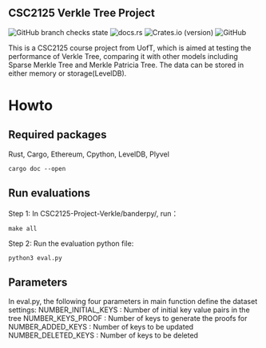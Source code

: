 CSC2125 Verkle Tree Project
------
![GitHub branch checks state](https://img.shields.io/github/checks-status/zhenfeizhang/bandersnatch/main)
![docs.rs](https://img.shields.io/docsrs/bandersnatch/0.1.1)
![Crates.io (version)](https://img.shields.io/crates/dv/bandersnatch/0.1.1)
![GitHub](https://img.shields.io/github/license/zhenfeizhang/bandersnatch)

This is a CSC2125 course project from UofT, which is aimed at testing the performance of Verkle Tree, comparing it with other models including Sparse Merkle Tree and Merkle Patricia Tree. The data can be stored in either memory or storage(LevelDB).


# Howto

## Required packages

Rust, Cargo, Ethereum, Cpython, LevelDB, Plyvel

```
cargo doc --open
```

## Run evaluations

Step 1: In CSC2125-Project-Verkle/banderpy/, run：

```
make all
```

Step 2: Run the evaluation python file:

```
python3 eval.py
```

## Parameters

In eval.py, the following four parameters in main function define the dataset settings:
    NUMBER_INITIAL_KEYS : Number of initial key value pairs in the tree
    NUMBER_KEYS_PROOF : Number of keys to generate the proofs for
    NUMBER_ADDED_KEYS : Number of keys to be updated
    NUMBER_DELETED_KEYS : Number of keys to be deleted
